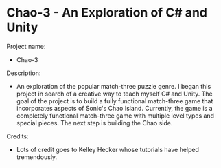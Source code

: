 # Chao-3 - An Exploration of C# and Unity


Project name:   
*    Chao-3

Description:  
*    An exploration of the popular match-three puzzle genre. I began this project in search of a creative way to teach myself C# and Unity. The goal     of the project is to build a fully functional match-three game that incorporates aspects of Sonic's Chao Island. Currently, the game is a completely functional match-three game with multiple level types and special pieces. The next step is building the Chao side.


Credits:  
*    Lots of credit goes to Kelley Hecker whose tutorials have helped tremendously.

